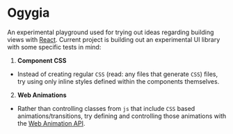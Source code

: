 # Ogygia

An experimental playground used for trying out ideas regarding building views with [React](http://facebook.github.io/react/). Current project is building out an experimental UI library with some specific tests in mind:

1. **Component CSS**
  - Instead of creating regular `CSS` (read: any files that generate `CSS`) files, try using only inline styles defined within the components themselves.
2. **Web Animations**
  - Rather than controlling classes from `js` that include `CSS` based animations/transitions, try defining and controlling those animations with the [Web Animation API](http://w3c.github.io/web-animations/).
